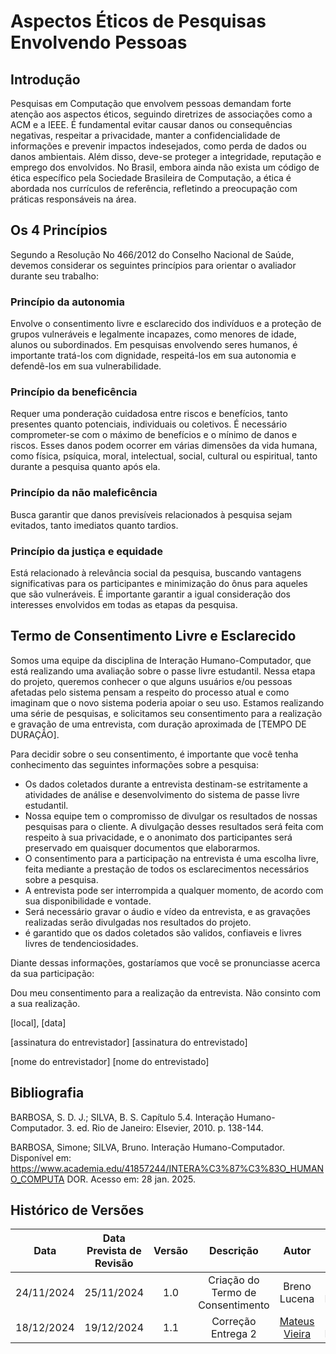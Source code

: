 # Aspectos Éticos de Pesquisas Envolvendo Pessoas

## Introdução

Pesquisas em Computação que envolvem pessoas demandam forte atenção aos aspectos éticos, seguindo diretrizes de associações como a ACM e a IEEE. É fundamental evitar causar danos ou consequências negativas, respeitar a privacidade, manter a confidencialidade de informações e prevenir impactos indesejados, como perda de dados ou danos ambientais. Além disso, deve-se proteger a integridade, reputação e emprego dos envolvidos. No Brasil, embora ainda não exista um código de ética específico pela Sociedade Brasileira de Computação, a ética é abordada nos currículos de referência, refletindo a preocupação com práticas responsáveis na área.
<!-- <font size="3"><p style="text-align: center">Figura 1 - Explicação de Aspectos Éticos de Pesquisas Envolvendo Pessoas</p></font>

<center>![Figura 1](../assets/livro_aspectos_138.png)</center>
<font size="3"><p style="text-align: center">Fonte: (BARBOSA, S. D. J.; SILVA, B. S. Interação Humano-Computador. Rio de Janeiro: Elsevier, 2011.)</p></font> -->

## Os 4 Princípios

Segundo a Resolução No 466/2012 do Conselho Nacional de Saúde, devemos considerar os seguintes princípios para orientar o avaliador durante seu trabalho:

<!-- <font size="3"><p style="text-align: center">Figura 2 - Explicação dos princípios</p></font>

<center>![Figura 2](../assets/livro_aspectos_139.png)</center>
<font size="3"><p style="text-align: center">Fonte: (BARBOSA, S. D. J.; SILVA, B. S. Interação Humano-Computador. Rio de Janeiro: Elsevier, 2011.)</p></font> -->

### Princípio da autonomia

Envolve o consentimento livre e esclarecido dos indivíduos e a proteção de grupos vulneráveis e legalmente incapazes, como menores de idade, alunos ou subordinados. Em pesquisas envolvendo seres humanos, é importante tratá-los com dignidade, respeitá-los em sua autonomia e defendê-los em sua vulnerabilidade.

### Princípio da beneficência

Requer uma ponderação cuidadosa entre riscos e benefícios, tanto presentes quanto potenciais, individuais ou coletivos. É necessário comprometer-se com o máximo de benefícios e o mínimo de danos e riscos. Esses danos podem ocorrer em várias dimensões da vida humana, como física, psíquica, moral, intelectual, social, cultural ou espiritual, tanto durante a pesquisa quanto após ela.

### Princípio da não maleficência

Busca garantir que danos previsíveis relacionados à pesquisa sejam evitados, tanto imediatos quanto tardios.

### Princípio da justiça e equidade

Está relacionado à relevância social da pesquisa, buscando vantagens significativas para os participantes e minimização do ônus para aqueles que são vulneráveis. É importante garantir a igual consideração dos interesses envolvidos em todas as etapas da pesquisa.

## Termo de Consentimento Livre e Esclarecido

<!-- <font size="3"><p style="text-align: center">Figura 3 - Explicação do Termo de Consentimento Livre e Esclarecido</p></font>

<center>![Figura 3](../assets/livro_aspectos_140.png)</center>
<font size="3"><p style="text-align: center">Fonte: (BARBOSA, S. D. J.; SILVA, B. S. Interação Humano-Computador. Rio de Janeiro: Elsevier, 2011.)</p></font> -->

Somos uma equipe da disciplina de Interação Humano-Computador, que está realizando uma avaliação sobre o passe livre estudantil. Nessa etapa do projeto, queremos conhecer o que alguns usuários e/ou pessoas afetadas pelo sistema pensam a respeito do processo atual e como imaginam que o novo sistema poderia apoiar o seu uso. Estamos realizando uma série de pesquisas, e solicitamos seu consentimento para a realização e gravação de uma entrevista, com duração aproximada de [TEMPO DE DURAÇÃO].

Para decidir sobre o seu consentimento, é importante que você tenha conhecimento das seguintes informações sobre a pesquisa:

- Os dados coletados durante a entrevista destinam-se estritamente a atividades de análise e desenvolvimento do sistema de passe livre estudantil.
- Nossa equipe tem o compromisso de divulgar os resultados de nossas pesquisas para o cliente. A divulgação desses resultados será feita com respeito à sua privacidade, e o anonimato dos participantes será preservado em quaisquer documentos que elaborarmos.
- O consentimento para a participação na entrevista é uma escolha livre, feita mediante a prestação de todos os esclarecimentos necessários sobre a pesquisa.
- A entrevista pode ser interrompida a qualquer momento, de acordo com sua disponibilidade e vontade.
- Será necessário gravar o áudio e vídeo da entrevista, e as gravações realizadas serão divulgadas nos resultados do projeto.
- é garantido que os dados coletados são validos, confiaveis e livres livres de tendenciosidades.

Diante dessas informações, gostaríamos que você se pronunciasse acerca da sua participação:

Dou meu consentimento para a realização da entrevista.
Não consinto com a sua realização.

[local], [data]

[assinatura do entrevistador] [assinatura do entrevistado]

[nome do entrevistador] [nome do entrevistado]

## Bibliografia

BARBOSA, S. D. J.; SILVA, B. S. Capítulo 5.4. Interação Humano-Computador. 3. ed. Rio de Janeiro: Elsevier, 2010. p. 138-144.

BARBOSA, Simone; SILVA, Bruno. Interação Humano-Computador. Disponível em: 
https://www.academia.edu/41857244/INTERA%C3%87%C3%83O_HUMANO_COMPUTA
 DOR. Acesso em: 28 jan. 2025.

## Histórico de Versões

|    Data    | Data Prevista de Revisão | Versão |             Descrição             |                   Autor                    |     Revisor     |
| :--------: | :----------------------: | :----: | :-------------------------------: | :----------------------------------------: | :-------------: |
| 24/11/2024 |        25/11/2024        |  1.0   | Criação do Termo de Consentimento |                Breno Lucena                | Breno Fernandes |
| 18/12/2024 |        19/12/2024        |  1.1   |        Correção Entrega 2         | [Mateus Vieira](https://github.com/matix0) | Breno Fernandes |
